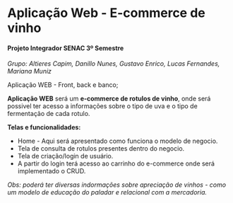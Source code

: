 # Aplicação Web - E-commerce de vinho

<h4>Projeto Integrador SENAC 3º Semestre</h4>

  *Grupo: Altieres Capim, Danillo Nunes, Gustavo Enrico, Lucas Fernandes, Mariana Muniz*


Aplicação WEB - Front, back e banco;

**Aplicação WEB** será um **e-commerce de rotulos de vinho**, onde será possivel ter acesso a informações sobre o tipo de uva e o tipo de fermentação de cada rotulo.

**Telas e funcionalidades:**

* Home - Aqui será apresentado como funciona o modelo de negocio.
* Tela de consulta de rotulos presentes dentro do negocio.
* Tela de criação/login de usuário.
* A partir do login terá acesso ao carrinho do e-commerce onde será implementado o CRUD.

*Obs: poderá ter diversas indormações sobre apreciação de vinhos - como um modelo de educação do paladar e relacional com a mercadoria.*




 
